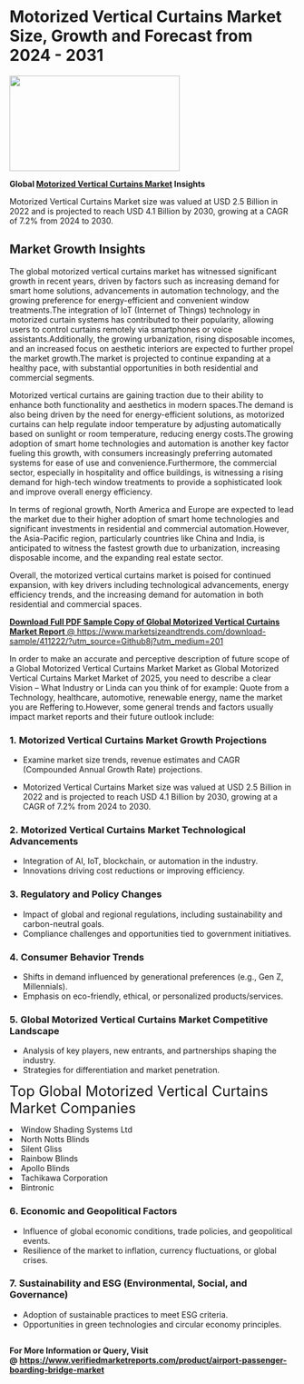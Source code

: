 <H1>Motorized Vertical Curtains Market Size, Growth and Forecast from 2024 - 2031</H1><img class="aligncenter size-medium wp-image-584254" src="https://thirdeyenews.in/wp-content/uploads/2024/09/Global-Market-Research-300x168.jpeg" alt="" width="300" height="168" /><p><strong>Global&nbsp;<a href="https://www.marketsizeandtrends.com/download-sample/411222/?utm_source=Github8j?utm_medium=201">Motorized Vertical Curtains Market</a> Insights</strong></p><p>Motorized Vertical Curtains Market size was valued at USD 2.5 Billion in 2022 and is projected to reach USD 4.1 Billion by 2030, growing at a CAGR of 7.2% from 2024 to 2030.</p><p><h2>Market Growth Insights</h2> <p>The global motorized vertical curtains market has witnessed significant growth in recent years, driven by factors such as increasing demand for smart home solutions, advancements in automation technology, and the growing preference for energy-efficient and convenient window treatments.The integration of IoT (Internet of Things) technology in motorized curtain systems has contributed to their popularity, allowing users to control curtains remotely via smartphones or voice assistants.Additionally, the growing urbanization, rising disposable incomes, and an increased focus on aesthetic interiors are expected to further propel the market growth.The market is projected to continue expanding at a healthy pace, with substantial opportunities in both residential and commercial segments.</p> <p><a href="sample_link"></a></p> <p>Motorized vertical curtains are gaining traction due to their ability to enhance both functionality and aesthetics in modern spaces.The demand is also being driven by the need for energy-efficient solutions, as motorized curtains can help regulate indoor temperature by adjusting automatically based on sunlight or room temperature, reducing energy costs.The growing adoption of smart home technologies and automation is another key factor fueling this growth, with consumers increasingly preferring automated systems for ease of use and convenience.Furthermore, the commercial sector, especially in hospitality and office buildings, is witnessing a rising demand for high-tech window treatments to provide a sophisticated look and improve overall energy efficiency.</p> <p>In terms of regional growth, North America and Europe are expected to lead the market due to their higher adoption of smart home technologies and significant investments in residential and commercial automation.However, the Asia-Pacific region, particularly countries like China and India, is anticipated to witness the fastest growth due to urbanization, increasing disposable income, and the expanding real estate sector.</p> <p>Overall, the motorized vertical curtains market is poised for continued expansion, with key drivers including technological advancements, energy efficiency trends, and the increasing demand for automation in both residential and commercial spaces.</p> <p><a href="get_more_link"></p><p><span class=""><strong>Download Full PDF Sample Copy of Global Motorized Vertical Curtains Market Report</strong> @ <a href="https://www.marketsizeandtrends.com/download-sample/411222/?utm_source=Github8j?utm_medium=201" target="_blank">https://www.marketsizeandtrends.com/download-sample/411222/?utm_source=Github8j?utm_medium=201</a></span></p><p>In order to make an accurate and perceptive description of future scope of a Global&nbsp;Motorized Vertical Curtains Market Market as Global&nbsp;Motorized Vertical Curtains Market Market of 2025, you need to describe a clear Vision &ndash; What Industry or Linda can you think of for example: Quote from a Technology, healthcare, automotive, renewable energy, name the market you are Reffering to.However, some general trends and factors usually impact market reports and their future outlook include:</p><h3>1.&nbsp;<strong>Motorized Vertical Curtains Market Growth Projections</strong></h3><ul><li>Examine market size trends, revenue estimates and CAGR (Compounded Annual Growth Rate) projections.</li><li><p>Motorized Vertical Curtains Market size was valued at USD 2.5 Billion in 2022 and is projected to reach USD 4.1 Billion by 2030, growing at a CAGR of 7.2% from 2024 to 2030.</p></li></ul><h3>2.&nbsp;<strong>Motorized Vertical Curtains Market Technological Advancements</strong></h3><ul><li>Integration of AI, IoT, blockchain, or automation in the industry.</li><li>Innovations driving cost reductions or improving efficiency.</li></ul><h3>3.&nbsp;<strong>Regulatory and Policy Changes</strong></h3><ul><li>Impact of global and regional regulations, including sustainability and carbon-neutral goals.</li><li>Compliance challenges and opportunities tied to government initiatives.</li></ul><h3>4.&nbsp;<strong>Consumer Behavior Trends</strong></h3><ul><li>Shifts in demand influenced by generational preferences (e.g., Gen Z, Millennials).</li><li>Emphasis on eco-friendly, ethical, or personalized products/services.</li></ul><h3>5.&nbsp;<strong>Global Motorized Vertical Curtains Market Competitive Landscape</strong></h3><ul><li>Analysis of key players, new entrants, and partnerships shaping the industry.</li><li>Strategies for differentiation and market penetration.</li></ul><p data-pm-slice="1 1 []"><span style="color: inherit; font-family: inherit; font-size: 25px;">Top Global Motorized Vertical Curtains Market Companies</span></p><div class="" data-test-id=""><p><li>Window Shading Systems Ltd</li><li> North Notts Blinds</li><li> Silent Gliss</li><li> Rainbow Blinds</li><li> Apollo Blinds</li><li> Tachikawa Corporation</li><li> Bintronic</li></p></div><h3>6.&nbsp;<strong>Economic and Geopolitical Factors</strong></h3><ul><li>Influence of global economic conditions, trade policies, and geopolitical events.</li><li>Resilience of the market to inflation, currency fluctuations, or global crises.</li></ul><h3>7.&nbsp;<strong>Sustainability and ESG (Environmental, Social, and Governance)</strong></h3><ul><li>Adoption of sustainable practices to meet ESG criteria.</li><li>Opportunities in green technologies and circular economy principles.</li></ul><h2><strong style="font-size: 14px;">For More Information or Query, Visit @&nbsp;</strong><a style="background-color: #ffffff; font-size: 14px;" href="https://www.marketsizeandtrends.com/report/motorized-vertical-curtains-market/" target="_blank">https://www.verifiedmarketreports.com/product/airport-passenger-boarding-bridge-market</a></h2>